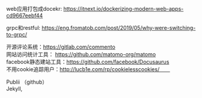 web应用打包成docekr: https://itnext.io/dockerizing-modern-web-apps-cd9667eebf44  

grpc和restful: https://eng.fromatob.com/post/2019/05/why-were-switching-to-grpc/  

开源评论系统：https://gitlab.com/commento  
网站访问统计工具： https://github.com/matomo-org/matomo  
facebook静态建站工具：https://github.com/facebook/Docusaurus    
不用cookie追踪用户：http://lucb1e.com/rp/cookielesscookies/　　  

Publii  （github）  
Jekyll,  

